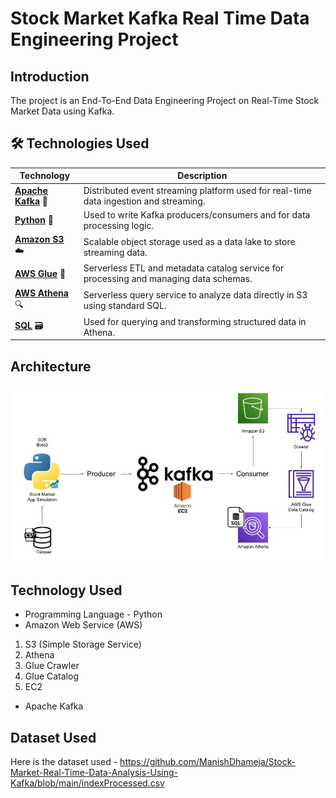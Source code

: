 # Stock Market Kafka Real Time Data Engineering Project

## Introduction 
The project is an End-To-End Data Engineering Project on Real-Time Stock Market Data using Kafka.

## 🛠️ Technologies Used

| Technology | Description |
|------------|-------------|
| [**Apache Kafka**](https://kafka.apache.org/) 🧵 | Distributed event streaming platform used for real-time data ingestion and streaming. |
| [**Python**](https://www.python.org/) 🐍 | Used to write Kafka producers/consumers and for data processing logic. |
| [**Amazon S3**](https://aws.amazon.com/s3/) ☁️ | Scalable object storage used as a data lake to store streaming data. |
| [**AWS Glue**](https://aws.amazon.com/glue/) 🧪 | Serverless ETL and metadata catalog service for processing and managing data schemas. |
| [**AWS Athena**](https://aws.amazon.com/athena/) 🔍 | Serverless query service to analyze data directly in S3 using standard SQL. |
| [**SQL**](https://en.wikipedia.org/wiki/SQL) 🗃️ | Used for querying and transforming structured data in Athena. |


## Architecture 
<img src="Architecture.jpg">

## Technology Used
- Programming Language - Python
- Amazon Web Service (AWS)
1. S3 (Simple Storage Service)
2. Athena
3. Glue Crawler
4. Glue Catalog
5. EC2
- Apache Kafka


## Dataset Used
Here is the dataset used - https://github.com/ManishDhameja/Stock-Market-Real-Time-Data-Analysis-Using-Kafka/blob/main/indexProcessed.csv
